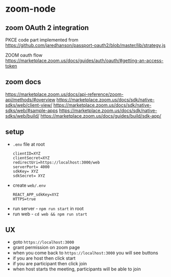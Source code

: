 # zoom-node


## zoom OAuth 2 integration

PKCE code part implemented from https://github.com/jaredhanson/passport-oauth2/blob/master/lib/strategy.js

ZOOM oauth flow https://marketplace.zoom.us/docs/guides/auth/oauth/#getting-an-access-token

## zoom docs

https://marketplace.zoom.us/docs/api-reference/zoom-api/methods/#overview
https://marketplace.zoom.us/docs/sdk/native-sdks/web/client-view/
https://marketplace.zoom.us/docs/sdk/native-sdks/web/#sample-apps
https://marketplace.zoom.us/docs/sdk/native-sdks/web/build/
https://marketplace.zoom.us/docs/guides/build/sdk-app/


## setup 
- `.env` file at root
  ```
  clientID=XYZ
  clientSecret=XYZ
  redirectUri=https://localhost:3000/web
  serverPort= 4000
  sdkKey= XYZ
  sdkSecret= XYZ
  ```
- create `web/.env`
  ```
  REACT_APP_sdkKey=XYZ
  HTTPS=true
  ```
- run server - `npm run start` in root
- run web - `cd web && npm run start`

## UX
- goto `https://localhost:3000`
- grant permission on zoom page
- when you come back to `https://localhost:3000` you will see buttons
- if you are host then click start
- if you are participant then click join
- when host starts the meeting, participants will be able to join

